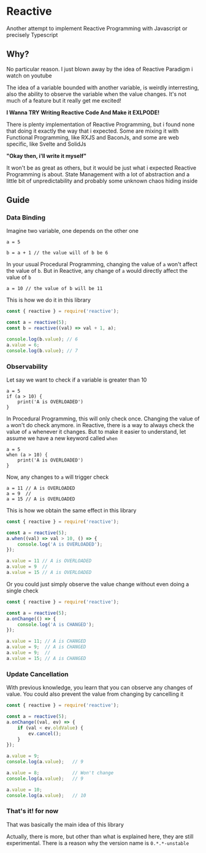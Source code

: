 # Reactive
Another attempt to implement Reactive Programming with Javascript or precisely Typescript

## Why?
No particular reason. I just blown away by the idea of Reactive Paradigm i watch on youtube

The idea of a variable bounded with another variable, is weirdly interresting, also the ability to observe the variable when the value changes. It's not much of a feature but it really get me excited!

__I Wanna TRY Writing Reactive Code And Make it EXLPODE!__

There is plenty implementation of Reactive Programming, but i found none that doing it exactly the way that i expected. Some are mixing it with Functional Programming, like RXJS and BaconJs, and some are web specific, like Svelte and SolidJs

__"Okay then, i'll write it myself"__

It won't be as great as others, but it would be just what i expected Reactive Programming is about. State Management with a lot of abstraction and a little bit of unpredictability and probably some unknown chaos hiding inside

## Guide
### Data Binding
Imagine two variable, one depends on the other one

`a = 5`

`b = a + 1 // the value will of b be 6`

In your usual Procedural Programming, changing the value of `a` won't affect the value of `b`. But in Reactive, any change of `a` would directly affect the value of `b`

`a = 10 // the value of b will be 11`

This is how we do it in this library

```js
const { reactive } = require('reactive');

const a = reactive(5);
const b = reactive((val) => val + 1, a);

console.log(b.value); // 6
a.value = 6;
console.log(b.value); // 7
```
### Observability
Let say we want to check if a variable is greater than 10

```
a = 5
if (a > 10) {
    print('A is OVERLOADED')
}
```

In Procedural Programming, this will only check once. Changing the value of `a` won't do check anymore. in Reactive, there is a way to always check the value of `a` whenever it changes. But to make it easier to understand, let assume we have a new keyword called `when`

```
a = 5
when (a > 10) {
    print('A is OVERLOADED')
}
```
Now, any changes to `a` will trigger check

```
a = 11 // A is OVERLOADED
a = 9  //
a = 15 // A is OVERLOADED
```

This is how we obtain the same effect in this library

```js
const { reactive } = require('reactive');

const a = reactive(5);
a.when((val) => val > 10, () => {
    console.log('A is OVERLOADED');
});

a.value = 11 // A is OVERLOADED
a.value = 9  //
a.value = 15 // A is OVERLOADED
```
Or you could just simply observe the value change without even doing a single check

```js
const { reactive } = require('reactive');

const a = reactive(5);
a.onChange(() => {
    console.log('A is CHANGED');
});

a.value = 11; // A is CHANGED
a.value = 9;  // A is CHANGED
a.value = 9;  //
a.value = 15; // A is CHANGED
```
### Update Cancellation
With previous knowledge, you learn that you can observe any changes of value. You could also prevent the value from changing by cancelling it
```js
const { reactive } = require('reactive');

const a = reactive(5);
a.onChange((val, ev) => {
    if (val < ev.oldValue) {
        ev.cancel();
    }
});

a.value = 9;
console.log(a.value);   // 9

a.value = 8;            // Won't change
console.log(a.value);   // 9

a.value = 10;
console.log(a.value);   // 10
```
### That's it! for now
That was basically the main idea of this library

Actually, there is more, but other than what is explained here, they are still experimental. There is a reason why the version name is `0.*.*-unstable`
